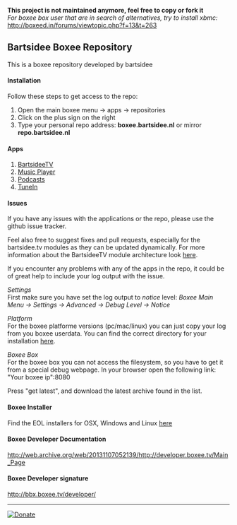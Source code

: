 **This project is not maintained anymore, feel free to copy or fork it**    
_For boxee box user that are in search of alternatives, try to install xbmc:_
http://boxeed.in/forums/viewtopic.php?f=13&t=263

## Bartsidee Boxee Repository

This is a boxee repository developed by bartsidee

#### Installation
Follow these steps to get access to the repo:

1. Open the main boxee menu -> apps -> repositories
2. Click on the plus sign on the right
3. Type your personal repo address: **boxee.bartsidee.nl** or mirror **repo.bartsidee.nl**

#### Apps    
1. [BartsideeTV](https://github.com/bartsidee/bartsidee-boxee/wiki/BartsideeTv)
2. [Music Player](https://github.com/bartsidee/bartsidee-boxee/wiki/Music-Player)
3. [Podcasts](https://github.com/bartsidee/bartsidee-boxee/wiki/Podcasts)
4. [TuneIn](https://github.com/bartsidee/bartsidee-boxee/wiki/TuneIn)

#### Issues
If you have any issues with the applications or the repo, please use the github issue tracker.

Feel also free to suggest fixes and pull requests, especially for the bartsidee.tv modules as they can be updated dynamically. For more information about the BartsideeTV module architecture look [here](https://github.com/bartsidee/bartsidee-boxee/wiki/BartsideeTv-Modules).

If you encounter any problems with any of the apps in the repo, it could be of great help to include your log output with the issue. 

_Settings_    
First make sure you have set the log output to _notice_ level:
_Boxee Main Menu -> Settings -> Advanced -> Debug Level -> Notice_

_Platform_    
For the boxee platforme versions (pc/mac/linux) you can just copy your log from you boxee userdata. You can find the correct directory for your installation [here](http://support.boxee.tv/entries/44149-send-your-userdata-to-boxee-support).

_Boxee Box_    
For the boxee box you can not access the filesystem, so you have to get it from a special debug webpage. In your browser open the following link:    
"Your boxee ip":8080       
    
Press "get latest", and download the latest archive found in the list.

#### Boxee Installer
Find the EOL installers for OSX, Windows and Linux [here](https://github.com/bartsidee/boxee-packages/.)

#### Boxee Developer Documentation
http://web.archive.org/web/20131107052139/http://developer.boxee.tv/Main_Page

#### Boxee Developer signature
http://bbx.boxee.tv/developer/

***

[![Donate](https://www.paypalobjects.com/en_GB/i/btn/btn_donate_LG.gif)](https://www.paypal.com/cgi-bin/webscr?cmd=_donations&business=info%40bartsidee%2enl)
